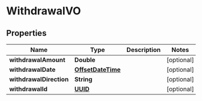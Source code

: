 
# WithdrawalVO

## Properties
Name | Type | Description | Notes
------------ | ------------- | ------------- | -------------
**withdrawalAmount** | **Double** |  |  [optional]
**withdrawalDate** | [**OffsetDateTime**](OffsetDateTime.md) |  |  [optional]
**withdrawalDirection** | **String** |  |  [optional]
**withdrawalId** | [**UUID**](UUID.md) |  |  [optional]



